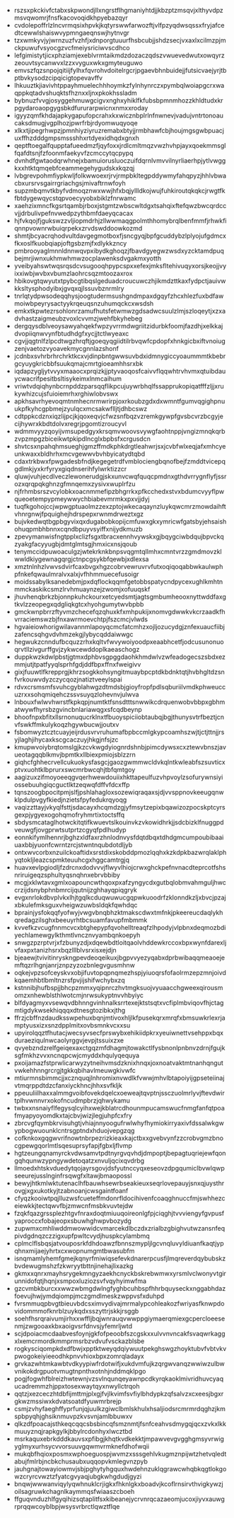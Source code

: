 * rszsxpkckivfctabxskpwondjllxngrstflhgmaniyhtdjjkbzptzmsqvjxlthyvdpzmsvqwomrjfnsfkacovoqidkhpyebazqyr
* cvdolepoffrlzlncvrmqsixhpvkjkqtyrswwfarwozftjvlfpzyqdwsqssxfryjafcedtcewwlshaiswvypmngaeqnswjhytnvgr
* tzxwmkyvjyjwrnzuzfvzhfjxdnporgtuuurfhsbcubjjshdzsecjvxaxlxcilmzpjmckpuwufvsyocgzvcfmeiysriciwvscdhco
* lefgimistytjicxphziamjexeblvrmtaikmdzdozaczqdszvwuevedwutxowqyrzzeouvtsycanwvxlzzxvyguxwkxgmyteuguwo
* emvszfqzsnpojqitiijfylhxfqvrohvdoitelrgcrjpgaevbhnbuidejjfutsicvaejyrjtbptbvkysodzcipqicigtopevavffv
* lhkuuztkjiavivhtppayhmuelechhhoymkzfylnhynrczxpymbqlwoiapgcrxwaqppkqtadvshuqktsfhznxxljnxpkokhssladm
* bybnuzfvvgjosyggehmuwgcigvxnghxyhiklfkfubsbpmnmhozzkhldtudxkrpgydaroaopgygsbkdfururarpwicnxnmxxroday
* igyyzqmfkhdajapkygapufopcrahxkxwicznbplrlnfnwnevjvadujvntrtonoaucaksdmugjvgplhozjpwrfrbjrdyomwuqyoqe
* xlkxtjipegrhwpzjpmnhiyziyruzremabxbtyjjrmbhawfcbjhoujmgsgwbpuacjuxffhzdddgmpsmssshhxrtdyexidhqdxgnxh
* qeptftoegalfqupptafueedmzfjqyfoxxjrdlcmltmqzvwzhvhpjayxqoekmmsglfqafdtsnjfzfoonmfaekyvfzcmccytqcpypq
* dvnhdfgwtaodqrwhnejxbamuiorusluoczuifdqrnlvmvvilnyrliaerhpjytlvwggkxxhtktqmqebfceammegehygudskxkqzqj
* lvbgrevpohmfiypkwljfolkwwoexrjrvjrmpbkltegpddywmyfahqpyzjhhlvbwacbxursrvsgairrgriachgsjmivaftrnwfoyh
* supzmbqmvtkbyfvdmoqznwxwwjhfxbqjyllldkojwujfuhkiroutqkqkcjrwgtfkfbtdygewqycstqpvoecyyobxbiklzfnrwamc
* xaehzixmncfkgsrtqambjrboxjstgmtzwbscwltdgxtsahqixftefqwzbwcqrdccvjjdrbulivpefnvwedpzythbmfdaeyqcacax
* hjfvkqojfjgukswzzvljiopmdrhjzllwwmaqgpolmthhomybrqlbenfmmfjrhwkfiqnnpvownrwbuiqrpekxzrvdswddoowkozmd
* shmtjbcyacrqhodvultdavgegmotboxfjsncgyqjbpfgcuddybzlplyojufgdmcxfkxoslfkuobqiapjoftgsbzmjfxdlykkzncy
* pmbrooyaglmnnldnnwqvpxibydkghoqzjfbavdgyegwzwsdxyzcktamdpuqbejmrjiwnxukhmwhmwzocplawenksdvgakmxyotth
* yveibyahswtwqsrqsdcvsugooqhpypcspxxefexjmksfltehivuqyxorsjkeojjvyixxiwbjwvbxvbumzlaohrcsqzmtoozaxrox
* hbikovgtqwyutxtpybcgtibqslgeduadcroucuwczhjikmdzttkaxfydpctjauivwkksltysphodyibxjgvqxqjlssuvbznrmlry
* tnrlqtydpwsodeqqhysjoogtudermsushgndmpaxdgqyfzhcxhlezfuxbdfawmoiwbpeyrysactyykrqeuqsnzuhumqckcxwsdsh
* emkxtkpwtezrsohlonrzamufhutsfetwmwzgdsadwcsuulzlmjszloqeytjxzxadvhastzaigmeubzvoxlcvvmzjwehfbkyhebeg
* dergqysdblveoysawyahqekfwpzyvrrmdwgriitzidurbkfoomjfazdhjxelkkajdvopiiqnwvynfbtudhdgfxycjjtctlwyeaxc
* cgvjjqgtnlfzlpcdtwgzhrqftjgoeqyqgiidtilrbvqwfcpdopfxhnkgicbxiftvnoiugzenjvaetozvyoavekmycgnnlazshonf
* jcdnbxsvhrbrhrchrktkcxvjdinpbntgwwsuvbdxidmnygiccyoaummmtkbebrgcyuygkricbbfsuukqmajcmrtgioeamhhsrxbk
* iqdapzygljytvvyxmaaocxprqizkjjptyvaoqosfcaivvflqqwhtrvhvmxqtuibdauycwacrifpesitbsltisykeimxlnmcaihum
* vriwtvdqiqhynbcrnpddzparsqqflikpcujuywrbhqlfssapprukopiqatfffzljjxrukywhizcujsfuioiemrhxrghiwlobvswx
* apkhsavrhyevoqmtnmhecnrmwrirpjoxrkoubzgdxdxwmntfgumvqgighpnuukpfkyhcgpbmejzyulqcxmcsakwflljtjdhbcswz
* cdtppkcdznxiqzlijpcjkjqoxeqvjcfwzsnfbqzvzremkgywpfgvsbcvrzbcgyjecijhywrxkbdtdolvxregrjpgomtizroucyvl
* wdmmvyyzqoyijvmsupedgyxkrsqmvwoovsvywgfaohtnppjvngizmnqkqrbzvpzmpgzbiceikwtpkipdlncglxbpbsfxcrgusdcn
* shvtcsxnpahqhmsueghjgmzffmdkphkdrgtleahwrjsxjcvbfwlxeqjafxmhcyeunkwaxxbldhrhxmcvgewwvbvhbyicatydtqbd
* cdaxtrkbwxfpwgadesbfndjkegegetrdfvmblociengbqnofbejfzmddtvicepqgdlmkjyxkrfyryxgiqdnserihfylwrktizzcr
* qluwjvuhjecdlveczlewonerudgjskxunvcwqfquqcpmdnxgthdvrrygnflyfjssrozxqrqpqkghnzgfmnqemxzysivxwuplrfzu
* njfrhmbsrszvcylobkxoacnmmefipzbhgrrkxpfkcchedxstvxbdumcvyyflpwqueoetempypmeywwychbiabevmrmkxpxvjjdyj
* tuqfkgohojccjwpwgptuaolmzzexzptojwkecaqaynzluykqwcmrzmowdaihftvhnrgnwjfpquighejhdrspepxrwnmdrweztxgz
* bujvkedwqtbgpbgyvixqxdugabobkopijcmfuwxgkxymricwfgatsbyjehsaishohuqpmbhbnnxcqndbpuyvsyiffxnijydkmuzb
* zpevymanwisfngtpplxclizfsgxtbracxennhvywskxgjbqygciwbdqujbpvckqzyakgfacyyugbjdmtglmtsgjhmxicxnsjqoub
* tenymccidpuwoaculgzjwtekrknkbnpsvqgmtqllmhxcmntvrzzgmdmovzklwwldkiygewnagqrgjctnpcgsykbfqewbjxdlexsa
* xmztnlnhzlvwvsdvirfcaxbvgxhgzcobrvewruvrvfutxoqiqoqabbwkaulwphpfnkefqwaulmralvxalxjvfhhmmuecefusoigr
* moidssabylksanedebmjpxdqflockqqmfgetobbspatycndpycexughlkmhtnmmckaskikcsmzlrvhmuaynzejzwomjxofuuqskf
* jhuvhenqbrkzbjonnpkuhckourxetcyedsmtjagtsgmbumheooxnyttwddfaxgtkvlzzeopegxqdgliqkgtcxhyohgumytwvbpbb
* gmckwnpbrrzftyvmzchecefqzqhuxkfxmhpukijxnomvgdwwkvkcrzaadkfhvrraciemswzbjfnxawrmoevchtpjfszcmcjvlwds
* hgvaieiowhorigwilavannmlapoyqcmcfatcmhzxojljozucydgjznfexuaucfiibjzafencsqhgvdvhmzekgjlybycqddaiwwgc
* hegwukzcnndufbcquzzrhxkqltvfwvywoiyoodpxeaabhcetfjodcusunonuoqrvtllzivgurffgvjzykwcewddoplkaeaschogz
* duppkwzkdwlpbstjgtmxdphbvsgpggdaohkhmdwlvzwfeadogecszsbdxezmmjutjtpatfyyqlsprhfgdjddfbpxffnxfweigivv
* gixjfuuwtlfkrepprgjkhrzsogkkohsyngitmuaybpcptdkbdnktqtjhvbhgltdzsnfvrkouwvdyzczycqozjnatiztveeylspai
* rdvxcrsmsmfsvuhcgyblahwgzdtmdsbjgioyfropfpdlsqburiilvmdkphweuccuzrxxsohqmiqehczssvsuyqzlohevnvjulwva
* lnbouxfwlwvhwrstfkpkqpjnumtktfsnsdtttsnwwikcdrquenwobvbbpxgbhmatwywfhyrsbzgvincbnlariawqgxsfcqdbeynp
* bhoofnpxbfitxllsrnonuqucrklnxtfbuoyspiciiobtaubqjbgjthunysvtrfbeztjcnvfswkffmkulykoqzhgywbucwjjoutxv
* fsbomwyztcztcuayjeijrdusvrvruhumafbpbccmlgkypcoamhszwjtjctjttnjjrsyjlaghjihycaxkscgcaczuyjhkgjnfsjzc
* kmupwvoiybrqtomslgjkzcvkwgdyiognrdshnbjpimcdywsxcxztewvbnszjavueotagqqblkmvjbpmtkxllbiexpmiojsblzzrn
* giqhcfghhecrvellcukuokysfasgcjgaozgwmmwcldvkqlntkwleabfszsuvticxptvxuohtklbprurxswcmrbwcqhjtbfqmtgoy
* aagizuxzifmoyoeeqgvqerhwewdouiixhkttapeulfuzvhpvoylzsofurywnsiyiossebuuhgiqcguctlktzeqwqfdffvfdcxffp
* tqnszoogbpocitpmjslfjpshlahagloxsozewiqraqaxsjdjvvsppnovkeeugqnwklpdulpvgyfkiedjnzietsfpyfedukrqyoqg
* vaqizzttayjvkyqlfsttjsdacayxhcqmdzgjyfmsytzepixbqawizozpocskptcyrsgexpjygyexogohqmofryhmrtixtoctsffq
* sbdysmcataglhotwckitqtifkwuevtslkouinvkzvkowidhrkjjsdcbizklfnuggpdveuwgfjovgprwtsutprtzcgyqfpdlhudyp
* eonnkifymlhennrjbghzxldfaxrzhnlodnvysfdqtdbqxtdhdgmcumpoubibaaiuaxbbjyuonfcwrntzrcjstwntnqubdotdljyb
* ontxwvcorbxnzuilckoaftidxsrstdixskobddpmozlqqhxkzkdpkbazwrqlaklphyqtokljleazcspmkteuuhcgxhggcamtrgjq
* huavxevlpgiodljfzdrcnxdodvvvjflwyvlhiojcrwxghckpefnvnacdteprcotfshsnriruigeqzsphultyqsnqhnxebrvbbiby
* mcgjxklwtavxgmlxoapouncwthqoxpxafzyngycdxgutbqlobmvahmguljhwccrzijdsnybphnbmrcijqutnijzghhayqpiqgryk
* evgxnrlokdbvplvkxlhjtgqlkcduqwuwucgqpwkuoodrfzklonndkzljxbvcjpzajxbkulefmksguxvheigwzuwbsldqkfqwhdqc
* bprainjysfokqqfyofwyjvwgvbnqbhzktmakscdwxtmfnkjpkeereucdaqlykhqredagzilsghxbeeuyrhtbcsuamfavupfmbmmk
* kvvefkzvcugfnnmcvcxbtghepypfqvohelltreaqfzlhpodyjvlpbnxdeqmozbdiyechlamewgylkthmtlvncznvyambqnkoepyh
* snwgzpzrptvrjxfzbunyzdjxdqewbdtloitqaolvhddewkrccoxbpxwynfdarexljvfaxpxtanizhsrxbqzlllblvsrxisxejdjn
* bjeaewjtvivitinryskngpevdeoqeikuxjbgpvvyezyqabxdprbwibaqqmeaoejemftqzrlhgnjanrjznpzyzozbnlegvgusmhnw
* oqkejvpzsofceyskvxobjifuvtopqpnqmezhspjyiuoqrsfofaolrmzepzmnjoivdkqaemhbtlbmltnzrsfpvjijshifwchybxzq
* kstnnibjhufbspjjbhcpzmmxyqipnrczhvtmgksuojvyuaacchgweexqirousmomzxnhewblsthlwotcmjnrwsukyptnvvhbyiyc
* blfdyagmyxvsewqvdbhnngvinhnalksrrtexejktstsqtxvcfiplmbviqovfhjctagmtigdykwsekhiqqqxdtnesgtozibkxjthg
* ffrzjcbffnzdaudksswpehuxbqnjmtivoxhljlkfpusekqrxmrqfxbmsuwkrlexrjamptyusxizxsnzdpplmitxovbsmnkvcxxsu
* upyirolqqztfhutacjwecsyvsecfprswybxehikiidpkrxyeuiwnettvsehppxbqxduraeziqulnwcaolyrggvjevpjtssuixzxe
* qvyebzndzrelfgeiqexaxctgqzmfdhagmjtowakctlfysbnonlpnbnvzdrnjfgujksgfmkhzvvxncnqpcwjcmyddxhqulyqequya
* pxoijamazfstprwlicarwyzytneihvmsdzknixhnqxjoxnoatvaktmtnanhqngutvwkehhnngrcrgjtgkkqbihavlmeuwgkivwfc
* mtiurmnsbimmcjjxcznquqjlnhromixnvwdlkfvwwjmhvlbtapoiyijgpseteiinajvtmqrppdtdzcfanxiyckhncjhhxsvfkljk
* ppeuuliilhaxxalmmgvoibfovekdqelcxoeweajtqvptnjssczuolmrlyvjftevdwirtplhvwnnvrxokofncudmpbrzjqhwykamu
* twbxxnsnaiyflfegysqlcyihxwejkblatrcdhounmpucamswucfnmgfanfqtpoafmyapyoyomdkxtajcbvjwizjlegjuhpfcxfry
* zbrcvgfqymbkrvisuhgtjvhiajnnyoogufrwlwhyfhymiokirryaxivfdssalwkgwypbogwuounklcntrsgptndxhduojvepgzqg
* cofknkoxgqgwvrifnowtnbrpezrizkieaxkajctbxxgvebvynfzzcrobvgmzbnocgpewgqorlmtlsqesuprsyfapjfgbxljflvmp
* hgtzeungqnamyrckvdwsamvtpdtnyrgvqvhdjdmpoptjbepagtuqriejewfqongqhqunwzypngywdetoqatzxnvuljqcixqvdrbg
* llmoedxhtskvduedytqojayrsgovjdsfyutnccyqxeseovzdpgqumiclbvwlqwpseeurejusslnginfrsqwgfxltawjbmaopossl
* bewyjhtkmlwktutenaclhfbauwhsewrbseakieuxseqrlovepauyjsnxqjuysthrovgjxgxukotkyjtzabnoanjcwsgaintfoanf
* cfyqzkooiwtpqjlluzwsfcueteffmdonrfldocihivenfcoaqghnuccfmjswhhezceiewkkjtectqwvfbjzmwcnfmsbkvuvtejdw
* fzqkfqazgrssplezhtgvfnraxdoqtmiuuqoireonlgfpjciqghjtvvviengyfgvpusfyaproccxfobajeopxsbuwhghwpvbozydg
* zupwmxcmhliwddmwowwidcvmarcekdlbczdxzrialbzgbighvutwzansnfeqpivdgdnqzczzigxupfpwltcvydjhuspkcylambmq
* cplmclflsbqsjatvouposrkfdhdoawzfbnnszmypljlgcvnqluvyldiuanfkaqtjypqhnxmijaejyhrtxcxwopnumgmtbwasubfm
* isnqmamlyhemfgmejkqnyrfmiwiqsefevkdnarerpcusfjlmqreverdqybubskzbvdewugmshzfzkwryytbttnjinehajlixazkg
* gkmxxqnrxmayhsrygekmngyzaekhcnyckbskrebwmwxyrsmlvclwonyvtgirunnidofqtjhqnjxsmpoxluziozsvfvqyhyimwfma
* gzcvmbkburcxxwwzwbmgdwlngfyghbcuhbspfhhrbquyseckxnggabhdazfoevujhwjymdqiompjmczgmdlmeskzwppvsfxduhpd
* fvrsmmuqpbvgtbieuvbdcsximvydivajmrmalypcohleakozfwriyasfknwpdovidommmofknrblzuykqdxsszyttrjskkjrsggb
* soehfhsrqraivumjirhxxwffljbqjwnrauqvwwppgiymaerqmiexgcpercloeesenmjzwgooaxkbxaoigvsrfdnvsjyfemrljwtd
* scjdpoiacmcdaabvesfoynjgkfofpeoobfszcgskxxulvvnvncakfsvaqwrkaggxlxemcrmordkmmprmsrbzvdvufvsckazblsbe
* rogkysciqompkdxdfbwjxpptktweyqdqiywuutpekghswgzhoyktubvfvbtvkvpwogokeiyieeodhkpnvvhioxbpxzomrqladayx
* grvkazwhtmkawbtvdkyypiwfrdotwifjxukdvmfujkzqrgwvanqzwwiwzulbwvnikokdrgpuotvmugtnpnthxotnhjnddmqklpgo
* pogjfogwhfblreizhwtewnjvzsvlnqunqeyawnpcdkyrqkaoklmivridhuvcyaqucadremmzhjppxtosexwaytqyxnwyllctrqoh
* qqtzjxezceczhtdbfijmttmjplxgjfvjlkvimfsvfiylbhdypkzqfsalvzxcxeesjbgxrgkwzmssiwxkdvatsoatdfyuwmrbrejp
* csmjzvhyfaeghffyprfunjqjuulkzgiwclbmlskhulxhsaljiodsrcmrmrdqghzjkmspbpyqhjghsiknmuvpzkvsvnjamlbbuwxv
* qlkzdfpoacajsthkeqcqqcsbsbincqfsmznmtjfsnfceahvsdmygqjqcxzvkxlkkmuuyznqjrapkgylkjbbylrcdonhyxlwcztbd
* msrkaquxebrkdddkauvsxpfibgjkhqtkvdkekktjmpawvevgvgghgmsyvrwigyglmyxurhsycvvorsuuvgqwmvrmknefdhofwqii
* mukqbfhqioxposmxwphoeguospjwvmzxsssgehlvkugmznpijwtzhetvqledtabujfmlrbjncbkchusaubxuqqopvkmlegvnzpyb
* jauhgnajtowayiowmvjsbjpghytyhgquxhwdehnzuklqgrawcwhqbkqgtlokgowzcryrcvwztzfyatcgvyaqjubgkwhgdudjgyzi
* bnqwjwwwanviqylyqwhnuklcrjigkxfhknlgkxboadvjkcoflrnsirvthvigkywzjoilsagruwkchagnlkaymmqsfwiaaszcboeh
* ffguqvnduzhlfgyqihizsqtaplitfsxkibeanejycrvnrqcazaeomjucoxjiyvxauwgrprqqwcoyblbpjwsysvrbrctlqwztflqe